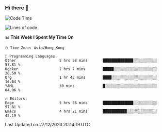 ### Hi there 👋

<!--
**nicehiro/nicehiro** is a ✨ _special_ ✨ repository because its `README.md` (this file) appears on your GitHub profile.

Here are some ideas to get you started:

- 🔭 I’m currently working on ...
- 🌱 I’m currently learning ...
- 👯 I’m looking to collaborate on ...
- 🤔 I’m looking for help with ...
- 💬 Ask me about ...
- 📫 How to reach me: ...
- 😄 Pronouns: ...
- ⚡ Fun fact: ...
-->

<!--START_SECTION:waka-->
![Code Time](http://img.shields.io/badge/Code%20Time-180%20hrs%2056%20mins-blue)

![Lines of code](https://img.shields.io/badge/From%20Hello%20World%20I%27ve%20Written-2.6%20million%20lines%20of%20code-blue)

📊 **This Week I Spent My Time On** 

```text
🕑︎ Time Zone: Asia/Hong_Kong

💬 Programming Languages: 
Other                    5 hrs 58 mins       ██████████████░░░░░░░░░░░   57.81 % 
Docker                   2 hrs 7 mins        █████░░░░░░░░░░░░░░░░░░░░   20.59 % 
Org                      1 hr 43 mins        ████░░░░░░░░░░░░░░░░░░░░░   16.64 % 
YAML                     30 mins             █░░░░░░░░░░░░░░░░░░░░░░░░   04.96 % 

🔥 Editors: 
Edge                     5 hrs 58 mins       ██████████████░░░░░░░░░░░   57.81 % 
Emacs                    4 hrs 21 mins       ███████████░░░░░░░░░░░░░░   42.19 % 
```


 Last Updated on 27/12/2023 20:14:19 UTC
<!--END_SECTION:waka-->
